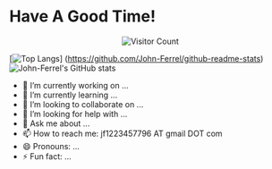 # Have A Good Time!

<div align="center">
  
![Visitor Count](https://profile-counter.glitch.me/John-Ferrel/count.svg)
  
</div>

[![Top Langs](https://github-readme-stats.vercel.app/api/top-langs/?username=John-Ferrel)]
(https://github.com/John-Ferrel/github-readme-stats)![John-Ferrel's GitHub stats](https://github-readme-stats.vercel.app/api?username=John-Ferrel&show_icons=true&theme=tokyonight)


- 🔭 I’m currently working on ...
- 🌱 I’m currently learning ...
- 👯 I’m looking to collaborate on ...
- 🤔 I’m looking for help with ...
- 💬 Ask me about ...
- 📫 How to reach me: jf1223457796 AT gmail DOT com
- 😄 Pronouns: ...
- ⚡ Fun fact: ...
